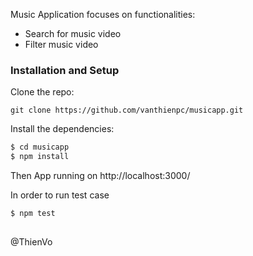 Music Application focuses on functionalities:

- Search for music video
- Filter music video

### Installation and Setup

Clone the repo:

```
git clone https://github.com/vanthienpc/musicapp.git
```

Install the dependencies:

```sh
$ cd musicapp
$ npm install
```

Then App running on http://localhost:3000/

In order to run test case

```sh
$ npm test
```

##

@ThienVo
